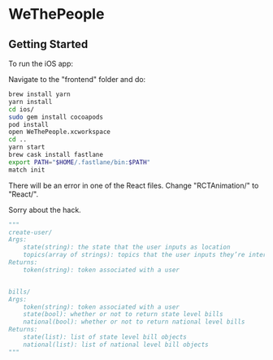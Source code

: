 # WeThePeople

## Getting Started 

To run the iOS app:

Navigate to the "frontend" folder and do:

```bash
brew install yarn
yarn install
cd ios/
sudo gem install cocoapods
pod install
open WeThePeople.xcworkspace
cd ..
yarn start
brew cask install fastlane
export PATH="$HOME/.fastlane/bin:$PATH"
match init
```

There will be an error in one of the React files. Change "RCTAnimation/" to "React/". 

Sorry about the hack.

```python
"""
create-user/
Args:
    state(string): the state that the user inputs as location
    topics(array of strings): topics that the user inputs they’re interested in
Returns:
    token(string): token associated with a user


bills/
Args:
    token(string): token associated with a user
    state(bool): whether or not to return state level bills
    national(bool): whether or not to return national level bills
Returns:
    state(list): list of state level bill objects
    national(list): list of national level bill objects
"""
```
